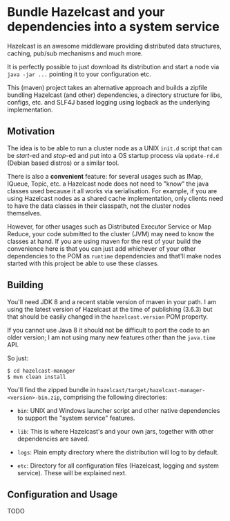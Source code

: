 # Bundle Hazelcast and your dependencies into a system service

Hazelcast is an awesome middleware providing distributed data
structures, caching, pub/sub mechanisms and much more.

It is perfectly possible to just download its distribution and start a
node via `java -jar ...` pointing it to your configuration etc.

This (maven) project takes an alternative approach and builds a
zipfile bundling Hazelcast (and other) dependencies, a directory
structure for libs, configs, etc. and SLF4J based logging using
logback as the underlying implementation.

## Motivation

The idea is to be able to run a cluster node as a UNIX `init.d` script that
can be _start_-ed and _stop_-ed and put into a OS startup process via
`update-rd.d` (Debian based distros) or a similar tool.

There is also a **convenient** feature: for several usages
such as IMap, IQueue, Topic, etc. a Hazelcast node does not need to
"know" the java classes used because it all works via
serialisation. For example, if you are using Hazelcast nodes as a
shared cache implementation, only clients need to have the data
classes in their classpath, not the cluster nodes themselves.

However, for other usages such as Distributed Executor Service or Map
Reduce, your code submitted to the cluster (JVM) may need to know the
classes at hand. If you are using maven for the rest of your build the
convenience here is that you can just add whichever of your other
dependencies to the POM as `runtime` dependencies and that'll make
nodes started with this project be able to use these classes.

## Building

You'll need JDK 8 and a recent stable version of maven in your path. I
am using the latest version of Hazelcast at the time of publishing
(3.6.3) but that should be easily changed in the `hazelcast.version`
POM property.

If you cannot use Java 8 it should not be difficult to port the code
to an older version; I am not using many new features other than the
`java.time` API.

So just:

    $ cd hazelcast-manager
    $ mvn clean install

You'll find the zipped bundle in
`hazelcast/target/hazelcast-manager-<version>-bin.zip`, comprising the
following directories:

- `bin`: UNIX and Windows launcher script and other native
  dependencies to support the "system service" features.

- `lib`: This is where Hazelcast's and your own jars, together with
  other dependencies are saved.

- `logs`: Plain empty directory where the distribution will log to by
  default.

- `etc`: Directory for all configuration files (Hazelcast, logging and
  system service). These will be explained next.

## Configuration and Usage

TODO
